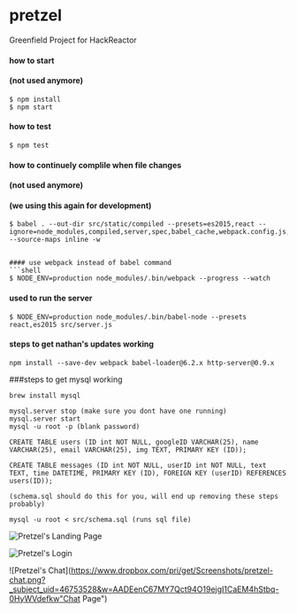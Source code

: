 # pretzel
Greenfield Project for HackReactor

#### how to start
#### (not used anymore)
```shell
$ npm install
$ npm start
```

#### how to test
```shell
$ npm test
```

#### how to continuely complile when file changes
#### (not used anymore)
#### (we using this again for development)
```shell
$ babel . --out-dir src/static/compiled --presets=es2015,react --ignore=node_modules,compiled,server,spec,babel_cache,webpack.config.js,src/static --source-maps inline -w


#### use webpack instead of babel command
```shell
$ NODE_ENV=production node_modules/.bin/webpack --progress --watch
```

#### used to run the server
```shell
$ NODE_ENV=production node_modules/.bin/babel-node --presets react,es2015 src/server.js
```

#### steps to get nathan's updates working
```shell
npm install --save-dev webpack babel-loader@6.2.x http-server@0.9.x
```

###steps to get mysql working
```shell
brew install mysql

mysql.server stop (make sure you dont have one running)
mysql.server start
mysql -u root -p (blank password)

CREATE TABLE users (ID int NOT NULL, googleID VARCHAR(25), name VARCHAR(25), email VARCHAR(25), img TEXT, PRIMARY KEY (ID));

CREATE TABLE messages (ID int NOT NULL, userID int NOT NULL, text TEXT, time DATETIME, PRIMARY KEY (ID), FOREIGN KEY (userID) REFERENCES users(ID));

(schema.sql should do this for you, will end up removing these steps probably)

mysql -u root < src/schema.sql (runs sql file)
```
![Pretzel's Landing Page](https://www.dropbox.com/pri/get/Screenshots/pretezel-landingpage.png?_subject_uid=46753528&w=AADpOpDA_n-UBWxqrU6p2on81m6qXngtVG5uoMJvWBMP5Q "Landing Page")

![Pretzel's Login](https://www.dropbox.com/pri/get/Screenshots/pretzel-login.png?_subject_uid=46753528&w=AADVifVuBmCOFa_42gNAm9okLDquftpQhAql14NHCO1u8A "Login Page")

![Pretzel's Chat](https://www.dropbox.com/pri/get/Screenshots/pretzel-chat.png?_subject_uid=46753528&w=AADEenC67MY7Qct94O19ejgI1CaEM4hStbq-0HyWVdefkw"Chat Page")



